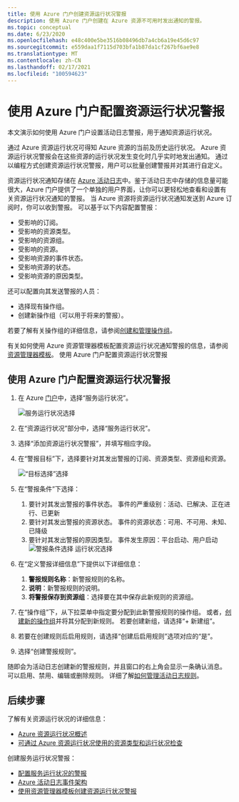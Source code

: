 ```yaml
---
title: 使用 Azure 门户创建资源运行状况警报
description: 使用 Azure 门户创建在 Azure 资源不可用时发出通知的警报。
ms.topic: conceptual
ms.date: 6/23/2020
ms.openlocfilehash: e48c400e5be3516b08496db7a4cb6a19e45d6c97
ms.sourcegitcommit: e559daa1f7115d703bfa1b87da1cf267bf6ae9e8
ms.translationtype: MT
ms.contentlocale: zh-CN
ms.lasthandoff: 02/17/2021
ms.locfileid: "100594623"
---
```

# <a name="configure-resource-health-alerts-using-azure-portal"></a>使用 Azure 门户配置资源运行状况警报

本文演示如何使用 Azure 门户设置活动日志警报，用于通知资源运行状况。

通过 Azure 资源运行状况可得知 Azure 资源的当前及历史运行状况。 Azure 资源运行状况警报会在这些资源的运行状况发生变化时几乎实时地发出通知。 通过以编程方式创建资源运行状况警报，用户可以批量创建警报并对其进行自定义。

资源运行状况通知存储在 [Azure 活动日志](../azure-monitor/essentials/platform-logs-overview.md)中。鉴于活动日志中存储的信息量可能很大，Azure 门户提供了一个单独的用户界面，让你可以更轻松地查看和设置有关资源运行状况通知的警报。
当 Azure 资源将资源运行状况通知发送到 Azure 订阅时，你可以收到警报。 可以基于以下内容配置警报：

* 受影响的订阅。
* 受影响的资源类型。
* 受影响的资源组。
* 受影响的资源。
* 受影响资源的事件状态。
* 受影响资源的状态。
* 受影响资源的原因类型。

还可以配置向其发送警报的人员：

* 选择现有操作组。
* 创建新操作组（可以用于将来的警报）。

若要了解有关操作组的详细信息，请参阅[创建和管理操作组](../azure-monitor/alerts/action-groups.md)。

有关如何使用 Azure 资源管理器模板配置资源运行状况通知警报的信息，请参阅[资源管理器模板](./resource-health-alert-arm-template-guide.md)。
使用 Azure 门户配置资源运行状况警报

## <a name="resource-health-alert-using-azure-portal"></a>使用 Azure 门户配置资源运行状况警报

1. 在 Azure [门户](https://portal.azure.com/)中，选择“服务运行状况”。

    ![服务运行状况选择](./media/resource-health-alert-monitor-guide/service-health-selection.png)
2. 在“资源运行状况”部分中，选择“服务运行状况”。
3. 选择“添加资源运行状况警报”，并填写相应字段。
4. 在“警报目标”下，选择要针对其发出警报的订阅、资源类型、资源组和资源。

    ![“目标选择”选择](./media/resource-health-alert-monitor-guide/alert-target.png)

5. 在“警报条件”下选择：
    1. 要针对其发出警报的事件状态。 事件的严重级别：活动、已解决、正在进行、已更新
    2. 要针对其发出警报的资源状态。 事件的资源状态：可用、不可用、未知、已降级
    3. 要针对其发出警报的原因类型。 事件发生原因：平台启动、用户启动![警报条件选择 运行状况选择](./media/resource-health-alert-monitor-guide/alert-condition.png)
6. 在“定义警报详细信息”下提供以下详细信息：
    1. **警报规则名称**：新警报规则的名称。
    2. **说明**：新警报规则的说明。
    3. **将警报保存到资源组**：选择要在其中保存此新规则的资源组。
7. 在“操作组”下，从下拉菜单中指定要分配到此新警报规则的操作组。 或者，[创建新的操作组](../azure-monitor/alerts/action-groups.md)并将其分配到新规则。 若要创建新组，请选择“+ 新建组”。
8. 若要在创建规则后启用规则，请选择“创建后启用规则”选项对应的“是”。 
9. 选择“创建警报规则”。

随即会为活动日志创建新的警报规则，并且窗口的右上角会显示一条确认消息。
可以启用、禁用、编辑或删除规则。 详细了解[如何管理活动日志规则](../azure-monitor/alerts/alerts-activity-log.md#view-and-manage-in-the-azure-portal)。

## <a name="next-steps"></a>后续步骤

了解有关资源运行状况的详细信息：

* [Azure 资源运行状况概述](Resource-health-overview.md)
* [可通过 Azure 资源运行状况使用的资源类型和运行状况检查](resource-health-checks-resource-types.md)

创建服务运行状况警报：

* [配置服务运行状况的警报](./alerts-activity-log-service-notifications-portal.md) 
* [Azure 活动日志事件架构](../azure-monitor/essentials/activity-log-schema.md)
* [使用资源管理器模板创建资源运行状况警报](./resource-health-alert-arm-template-guide.md)
